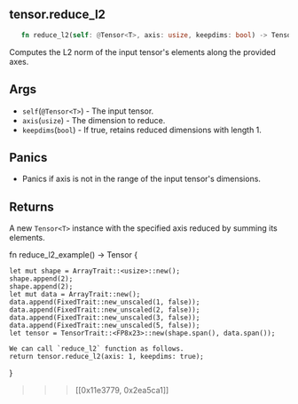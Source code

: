 ## tensor.reduce_l2

```rust 
   fn reduce_l2(self: @Tensor<T>, axis: usize, keepdims: bool) -> Tensor<T>;
```

Computes the L2 norm of the input tensor's elements along the provided axes.
## Args

* `self`(`@Tensor<T>`) - The input tensor.
* `axis`(`usize`) - The dimension to reduce.
* `keepdims`(`bool`) - If true, retains reduced dimensions with length 1.

## Panics 

* Panics if axis is not in the range of the input tensor's dimensions.

## Returns

A new `Tensor<T>` instance with the specified axis reduced by summing its elements.

fn reduce_l2_example() -> Tensor<u32> {

    let mut shape = ArrayTrait::<usize>::new();
    shape.append(2);
    shape.append(2);
    let mut data = ArrayTrait::new();
    data.append(FixedTrait::new_unscaled(1, false));
    data.append(FixedTrait::new_unscaled(2, false));
    data.append(FixedTrait::new_unscaled(3, false));
    data.append(FixedTrait::new_unscaled(5, false));
    let tensor = TensorTrait::<FP8x23>::new(shape.span(), data.span());

    We can call `reduce_l2` function as follows.
    return tensor.reduce_l2(axis: 1, keepdims: true);
}
>>> [[0x11e3779, 0x2ea5ca1]]
```
